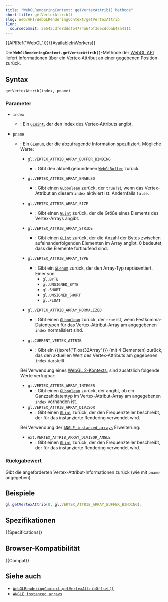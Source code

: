 ```yaml
---
title: "WebGLRenderingContext: getVertexAttrib() Methode"
short-title: getVertexAttrib()
slug: Web/API/WebGLRenderingContext/getVertexAttrib
l10n:
  sourceCommit: 3e543cdfe8dddfb4774a64bf3decdcbab42a4111
---
```


{{APIRef("WebGL")}}{{AvailableInWorkers}}

Die **`WebGLRenderingContext.getVertexAttrib()`**-Methode der
[WebGL API](/de/docs/Web/API/WebGL_API) liefert Informationen über ein Vertex-Attribut an einer gegebenen Position zurück.

## Syntax

```js-nolint
getVertexAttrib(index, pname)
```

### Parameter

- `index`
  - : Ein [`GLuint`](/de/docs/Web/API/WebGL_API/Types), der den Index des Vertex-Attributs angibt.
- `pname`

  - : Ein [`GLenum`](/de/docs/Web/API/WebGL_API/Types), der die abzufragende Information spezifiziert. Mögliche Werte:

    - `gl.VERTEX_ATTRIB_ARRAY_BUFFER_BINDING`
      - : Gibt den aktuell gebundenen [`WebGLBuffer`](/de/docs/Web/API/WebGLBuffer) zurück.
    - `gl.VERTEX_ATTRIB_ARRAY_ENABLED`
      - : Gibt einen [`GLboolean`](/de/docs/Web/API/WebGL_API/Types) zurück, der `true` ist, wenn das Vertex-Attribut an diesem `index` aktiviert ist. Andernfalls `false`.
    - `gl.VERTEX_ATTRIB_ARRAY_SIZE`
      - : Gibt einen [`GLint`](/de/docs/Web/API/WebGL_API/Types) zurück, der die Größe eines Elements des Vertex-Arrays angibt.
    - `gl.VERTEX_ATTRIB_ARRAY_STRIDE`
      - : Gibt einen [`GLint`](/de/docs/Web/API/WebGL_API/Types) zurück, der die Anzahl der Bytes zwischen aufeinanderfolgenden Elementen im Array angibt. 0 bedeutet, dass die Elemente fortlaufend sind.
    - `gl.VERTEX_ATTRIB_ARRAY_TYPE`

      - : Gibt ein [`GLenum`](/de/docs/Web/API/WebGL_API/Types) zurück, der den Array-Typ repräsentiert. Einer von
        - `gl.BYTE`
        - `gl.UNSIGNED_BYTE`
        - `gl.SHORT`
        - `gl.UNSIGNED_SHORT`
        - `gl.FLOAT`

    - `gl.VERTEX_ATTRIB_ARRAY_NORMALIZED`
      - : Gibt einen [`GLboolean`](/de/docs/Web/API/WebGL_API/Types) zurück, der `true` ist, wenn Festkomma-Datentypen für
        das Vertex-Attribut-Array am angegebenen `index` normalisiert sind.
    - `gl.CURRENT_VERTEX_ATTRIB`
      - : Gibt ein {{jsxref("Float32Array")}} (mit 4 Elementen) zurück, das den aktuellen Wert des Vertex-Attributs am
        gegebenen `index` darstellt.

    Bei Verwendung eines [WebGL 2-Kontexts](/de/docs/Web/API/WebGL2RenderingContext),
    sind zusätzlich folgende Werte verfügbar:

    - `gl.VERTEX_ATTRIB_ARRAY_INTEGER`
      - : Gibt einen [`GLboolean`](/de/docs/Web/API/WebGL_API/Types) zurück, der angibt, ob ein Ganzzahldatentyp im
        Vertex-Attribut-Array am angegebenen `index` vorhanden ist.
    - `gl.VERTEX_ATTRIB_ARRAY_DIVISOR`
      - : Gibt einen [`GLint`](/de/docs/Web/API/WebGL_API/Types) zurück, der den Frequenzteiler beschreibt, der für das instanzierte Rendering verwendet wird.

    Bei Verwendung der [`ANGLE_instanced_arrays`](/de/docs/Web/API/ANGLE_instanced_arrays) Erweiterung:

    - `ext.VERTEX_ATTRIB_ARRAY_DIVISOR_ANGLE`
      - : Gibt einen [`GLint`](/de/docs/Web/API/WebGL_API/Types) zurück, der den Frequenzteiler beschreibt, der für das instanzierte Rendering verwendet wird.

### Rückgabewert

Gibt die angeforderten Vertex-Attribut-Informationen zurück (wie mit `pname` angegeben).

## Beispiele

```js
gl.getVertexAttrib(0, gl.VERTEX_ATTRIB_ARRAY_BUFFER_BINDING);
```

## Spezifikationen

{{Specifications}}

## Browser-Kompatibilität

{{Compat}}

## Siehe auch

- [`WebGLRenderingContext.getVertexAttribOffset()`](/de/docs/Web/API/WebGLRenderingContext/getVertexAttribOffset)
- [`ANGLE_instanced_arrays`](/de/docs/Web/API/ANGLE_instanced_arrays)
